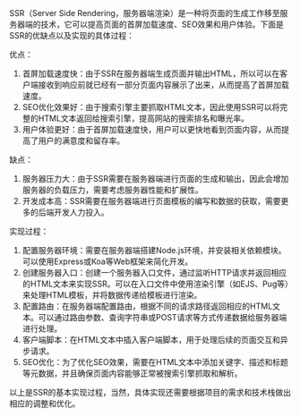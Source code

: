 SSR（Server Side Rendering，服务器端渲染）是一种将页面的生成工作移至服务器端的技术，它可以提高页面的首屏加载速度、SEO效果和用户体验。下面是SSR的优缺点以及实现的具体过程：

优点：

1. 首屏加载速度快：由于SSR在服务器端生成页面并输出HTML，所以可以在客户端接收到响应前就已经有一部分页面内容展示了出来，从而提高了首屏加载速度。
2. SEO优化效果好：由于搜索引擎主要抓取HTML文本，因此使用SSR可以将完整的HTML文本返回给搜索引擎，提高网站的搜索排名和曝光率。
3. 用户体验更好：由于首屏加载速度快，用户可以更快地看到页面内容，从而提高了用户的满意度和留存率。

缺点：

1. 服务器压力大：由于SSR需要在服务器端进行页面的生成和输出，因此会增加服务器的负载压力，需要考虑服务器性能和扩展性。
2. 开发成本高：SSR需要在服务器端进行页面模板的编写和数据的获取，需要更多的后端开发人力投入。

实现过程：

1. 配置服务器环境：需要在服务器端搭建Node.js环境，并安装相关依赖模块。可以使用Express或Koa等Web框架来简化开发。
2. 创建服务器入口：创建一个服务器入口文件，通过监听HTTP请求并返回相应的HTML文本来实现SSR。可以在入口文件中使用渲染引擎（如EJS、Pug等）来处理HTML模板，并将数据传递给模板进行渲染。
3. 配置路由：在服务器端配置路由，根据不同的请求路径返回相应的HTML文本。可以通过路由参数、查询字符串或POST请求等方式传递数据给服务器端进行处理。
4. 客户端脚本：在HTML文本中插入客户端脚本，用于处理后续的页面交互和异步请求。
5. SEO优化：为了优化SEO效果，需要在HTML文本中添加关键字、描述和标题等元数据，并且确保页面内容能够正常被搜索引擎抓取和解析。

以上是SSR的基本实现过程，当然，具体实现还需要根据项目的需求和技术栈做出相应的调整和优化。